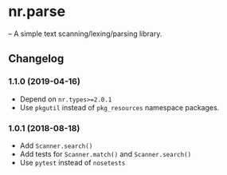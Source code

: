 # nr.parse

&ndash; A simple text scanning/lexing/parsing library.

## Changelog

### 1.1.0 (2019-04-16)

* Depend on `nr.types>=2.0.1`
* Use `pkgutil` instead of `pkg_resources` namespace packages.

### 1.0.1 (2018-08-18)

* Add `Scanner.search()`
* Add tests for `Scanner.match()` and `Scanner.search()`
* Use `pytest` instead of `nosetests`
